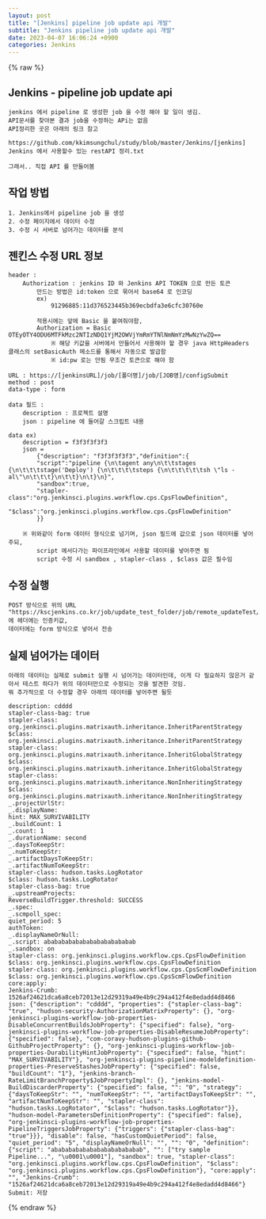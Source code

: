 ```yaml
---  
layout: post  
title: "[Jenkins] pipeline job update api 개발"  
subtitle: "Jenkins pipeline job update api 개발"  
date: 2023-04-07 16:06:24 +0900  
categories: Jenkins  
---  
```

{% raw %}  
## Jenkins - pipeline job update api  
	jenkins 에서 pipeline 로 생성한 job 을 수정 해야 할 일이 생김.  
	API문서를 찾아본 결과 job을 수정하는 APi는 없음  
	API정리한 곳은 아래의 링크 참고  
		https://github.com/kkimsungchul/study/blob/master/Jenkins/[jenkins] Jenkins 에서 사용할수 있는 restAPI 정리.txt  
  
	그래서.. 직접 API 를 만들어봄  
  
## 작업 방법  
	1. Jenkins에서 pipeline job 을 생성  
	2. 수정 페이지에서 데이터 수정  
	3. 수정 시 서버로 넘어가는 데이터를 분석  
  
## 젠킨스 수정 URL 정보  
	header :  
		Authorization : jenkins ID 와 Jenkins API TOKEN 으로 만든 토큰  
			만드는 방법은 id:token 으로 묶어서 base64 로 인코딩  
			ex)  
				91296885:11d376523445b369ecbdfa3e6cfc30760e  
  
			적용시에는 앞에 Basic 을 붙여줘야함,  
			Authorization = Basic OTEyOTY4ODU6MTFkMzc2NTIzNDQ1YjM2OWVjYmRmYTNlNmNmYzMwNzYwZQ==  
				※ 해당 키값을 서버에서 만들어서 사용해야 할 경우 java HttpHeaders 클래스의 setBasicAuth 메소드를 통해서 자동으로 발급함  
				※ id:pw 로는 안됨 무조건 토큰으로 해야 함  
  
	URL : https://[jenkinsURL]/job/[폴더명]/job/[JOB명]/configSubmit  
	method : post  
	data-type : form  
  
	data 필드 :  
		description : 프로젝트 설명  
		json : pipeline 에 들어갈 스크립트 내용  
  
	data ex)  
		description = f3f3f3f3f3  
		json =  
			{"description": "f3f3f3f3f3","definition":{  
			"script":"pipeline {\n\tagent any\n\t\tstages {\n\t\t\tstage('Deploy') {\n\t\t\t\tsteps {\n\t\t\t\t\tsh \"ls -al\"\n\t\t\t}\n\t\t}\n\t}\n}",  
			"sandbox":true,  
			"stapler-class":"org.jenkinsci.plugins.workflow.cps.CpsFlowDefinition",  
			"$class":"org.jenkinsci.plugins.workflow.cps.CpsFlowDefinition"  
			}}  
  
		※ 위와같이 form 데이터 형식으로 넘기며, json 필드에 값으로 json 데이터를 넣어주되,  
			script 에서다가는 파이프라인에서 사용할 데이터를 넣어주면 됨  
			script 수정 시 sandbox , stapler-class , $class 값은 필수임  
  
## 수정 실행  
	POST 방식으로 위의 URL "https://kscjenkins.co.kr/job/update_test_folder/job/remote_updateTest/configSubmit" 에 헤더에는 인증키값,  
	데이터에는 form 방식으로 넣어서 전송  
  
## 실제 넘어가는 데이터  
	아래의 데이터는 실제로 submit 실행 시 넘어가는 데이터인데, 이게 다 필요하지 않은거 같아서 테스트 하다가 위의 데이터만으로 수정되는 것을 발견한 것임.  
	뭐 추가적으로 더 수정할 경우 아래의 데이터를 넣어주면 될듯  
  
	description: cdddd  
	stapler-class-bag: true  
	stapler-class: org.jenkinsci.plugins.matrixauth.inheritance.InheritParentStrategy  
	$class: org.jenkinsci.plugins.matrixauth.inheritance.InheritParentStrategy  
	stapler-class: org.jenkinsci.plugins.matrixauth.inheritance.InheritGlobalStrategy  
	$class: org.jenkinsci.plugins.matrixauth.inheritance.InheritGlobalStrategy  
	stapler-class: org.jenkinsci.plugins.matrixauth.inheritance.NonInheritingStrategy  
	$class: org.jenkinsci.plugins.matrixauth.inheritance.NonInheritingStrategy  
	_.projectUrlStr:  
	_.displayName:  
	hint: MAX_SURVIVABILITY  
	_.buildCount: 1  
	_.count: 1  
	_.durationName: second  
	_.daysToKeepStr:  
	_.numToKeepStr:  
	_.artifactDaysToKeepStr:  
	_.artifactNumToKeepStr:  
	stapler-class: hudson.tasks.LogRotator  
	$class: hudson.tasks.LogRotator  
	stapler-class-bag: true  
	_.upstreamProjects:  
	ReverseBuildTrigger.threshold: SUCCESS  
	_.spec:  
	_.scmpoll_spec:  
	quiet_period: 5  
	authToken:  
	_.displayNameOrNull:  
	_.script: ababababababababababababab  
	_.sandbox: on  
	stapler-class: org.jenkinsci.plugins.workflow.cps.CpsFlowDefinition  
	$class: org.jenkinsci.plugins.workflow.cps.CpsFlowDefinition  
	stapler-class: org.jenkinsci.plugins.workflow.cps.CpsScmFlowDefinition  
	$class: org.jenkinsci.plugins.workflow.cps.CpsScmFlowDefinition  
	core:apply:  
	Jenkins-Crumb: 1526af24621dca6a8ceb72013e12d29319a49e4b9c294a412f4e8edadd4d8466  
	json: {"description": "cdddd", "properties": {"stapler-class-bag": "true", "hudson-security-AuthorizationMatrixProperty": {}, "org-jenkinsci-plugins-workflow-job-properties-DisableConcurrentBuildsJobProperty": {"specified": false}, "org-jenkinsci-plugins-workflow-job-properties-DisableResumeJobProperty": {"specified": false}, "com-coravy-hudson-plugins-github-GithubProjectProperty": {}, "org-jenkinsci-plugins-workflow-job-properties-DurabilityHintJobProperty": {"specified": false, "hint": "MAX_SURVIVABILITY"}, "org-jenkinsci-plugins-pipeline-modeldefinition-properties-PreserveStashesJobProperty": {"specified": false, "buildCount": "1"}, "jenkins-branch-RateLimitBranchProperty$JobPropertyImpl": {}, "jenkins-model-BuildDiscarderProperty": {"specified": false, "": "0", "strategy": {"daysToKeepStr": "", "numToKeepStr": "", "artifactDaysToKeepStr": "", "artifactNumToKeepStr": "", "stapler-class": "hudson.tasks.LogRotator", "$class": "hudson.tasks.LogRotator"}}, "hudson-model-ParametersDefinitionProperty": {"specified": false}, "org-jenkinsci-plugins-workflow-job-properties-PipelineTriggersJobProperty": {"triggers": {"stapler-class-bag": "true"}}}, "disable": false, "hasCustomQuietPeriod": false, "quiet_period": "5", "displayNameOrNull": "", "": "0", "definition": {"script": "ababababababababababababab", "": ["try sample Pipeline...", "\u0001\u0001"], "sandbox": true, "stapler-class": "org.jenkinsci.plugins.workflow.cps.CpsFlowDefinition", "$class": "org.jenkinsci.plugins.workflow.cps.CpsFlowDefinition"}, "core:apply": "", "Jenkins-Crumb": "1526af24621dca6a8ceb72013e12d29319a49e4b9c294a412f4e8edadd4d8466"}  
	Submit: 저장  
  
{% endraw %}